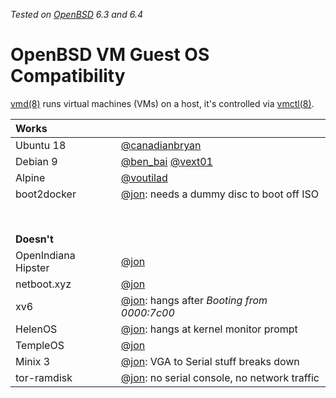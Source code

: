 _Tested on [OpenBSD](/openbsd/) 6.3 and 6.4_

# OpenBSD VM Guest OS Compatibility

[vmd(8)](https://man.openbsd.org/vmd.8) runs virtual machines (VMs) on a host, it's controlled
via [vmctl(8)](https://man.openbsd.org/vmctl.8).

Works       | &nbsp;
:--         | :--
Ubuntu 18   | [@canadianbryan](https://twitter.com/canadianbryan/status/1042791776271171584)
Debian 9    | [@ben_bai](http://www.netzbasis.de/openbsd/vmd-debian/index.html) [@vext01]
Alpine      | [@voutilad]
boot2docker | [@jon]: needs a dummy disc to boot off ISO
&nbsp;      |
<br>**Doesn't** |
OpenIndiana Hipster | [@jon](https://bsd.network/@jon/100754685568019558)
netboot.xyz | [@jon](https://bsd.network/@jon/100754685568019558)
xv6         | [@jon]: hangs after _Booting from 0000:7c00_
HelenOS     | [@jon]: hangs at kernel monitor prompt
TempleOS    | [@jon]
Minix 3     | [@jon]: VGA to Serial stuff breaks down
tor-ramdisk | [@jon]: no serial console, no network traffic

[@voutilad]: https://gist.github.com/voutilad/a5080909e88e8dcffd1960312b5f9510
[@jon]: https://bsd.network/@jon/100719091239815531
[@vext01]: https://github.com/vext01/recipes/blob/master/recipes/debian9_inside_vmm.md
